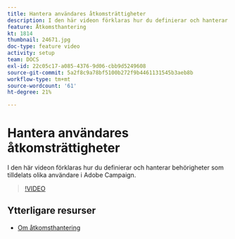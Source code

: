 ```yaml
---
title: Hantera användares åtkomsträttigheter
description: I den här videon förklaras hur du definierar och hanterar behörigheter som tilldelats olika användare i Adobe Campaign.
feature: Åtkomsthantering
kt: 1814
thumbnail: 24671.jpg
doc-type: feature video
activity: setup
team: DOCS
exl-id: 22c05c17-a085-4376-9d06-cbb9d5249608
source-git-commit: 5a2f8c9a78bf5100b272f9b4461131545b3aeb8b
workflow-type: tm+mt
source-wordcount: '61'
ht-degree: 21%

---
```


# Hantera användares åtkomsträttigheter

I den här videon förklaras hur du definierar och hanterar behörigheter som tilldelats olika användare i Adobe Campaign.

>[!VIDEO](https://video.tv.adobe.com/v/24671?quality=12)

## Ytterligare resurser

* [Om åtkomsthantering](https://experienceleague.adobe.com/docs/campaign-standard/using/administrating/users-and-security/about-access-management.html?lang=en)
